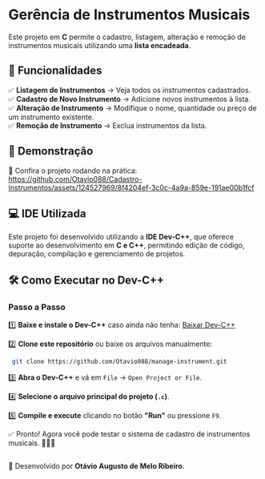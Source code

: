 # Gerência de Instrumentos Musicais
Este projeto em **C** permite o cadastro, listagem, alteração e remoção de instrumentos musicais utilizando uma **lista encadeada**.


## 🎵 Funcionalidades
✅ **Listagem de Instrumentos** → Veja todos os instrumentos cadastrados.  
✅ **Cadastro de Novo Instrumento** → Adicione novos instrumentos à lista.  
✅ **Alteração de Instrumento** → Modifique o nome, quantidade ou preço de um instrumento existente.  
✅ **Remoção de Instrumento** → Exclua instrumentos da lista.  

## 🎥 Demonstração
🔗 Confira o projeto rodando na prática:  
https://github.com/Otavio088/Cadastro-Instrumentos/assets/124527969/8f4204ef-3c0c-4a9a-859e-191ae00b1fcf

## 💻 IDE Utilizada
Este projeto foi desenvolvido utilizando a **IDE Dev-C++**, que oferece suporte ao desenvolvimento em **C e C++**, permitindo edição de código, depuração, compilação e gerenciamento de projetos.

## 🛠️ Como Executar no Dev-C++
### Passo a Passo
1️⃣ **Baixe e instale o Dev-C++** caso ainda não tenha: [Baixar Dev-C++](https://sourceforge.net/projects/orwelldevcpp/)  

2️⃣ **Clone este repositório** ou baixe os arquivos manualmente:  
```bash
 git clone https://github.com/Otavio088/manage-instrument.git
```
3️⃣ **Abra o Dev-C++** e vá em `File` → `Open Project or File`.

4️⃣ **Selecione o arquivo principal do projeto (`.c`)**.

5️⃣ **Compile e execute** clicando no botão **"Run"** ou pressione `F9`.

✅ Pronto! Agora você pode testar o sistema de cadastro de instrumentos musicais. 🎸🎻🎷

##
🚀 Desenvolvido por **Otávio Augusto de Melo Ribeiro**.
